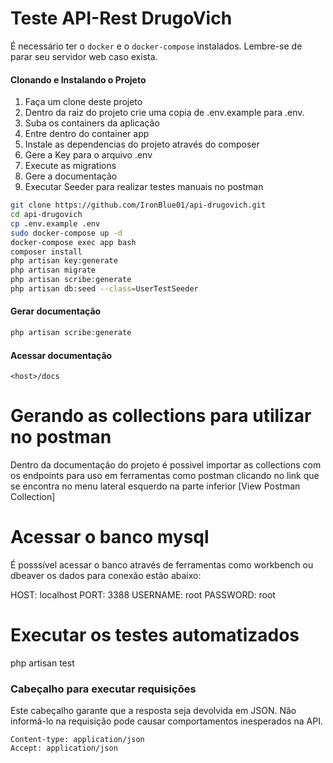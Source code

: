 # Teste API-Rest DrugoVich

É necessário ter o `docker` e o `docker-compose` instalados. Lembre-se de parar seu servidor web caso exista.

#### Clonando e Instalando o Projeto
1. Faça um clone deste projeto
2. Dentro da raiz do projeto crie uma copia de .env.example para .env.
3. Suba os containers da aplicação
4. Entre dentro do container app
6. Instale as dependencias do projeto através do composer
7. Gere a Key para o arquivo .env
8. Execute as migrations
9. Gere a documentação
10. Executar Seeder para realizar testes manuais no postman

```bash
git clone https://github.com/IronBlue01/api-drugovich.git
cd api-drugovich
cp .env.example .env
sudo docker-compose up -d
docker-compose exec app bash
composer install
php artisan key:generate
php artisan migrate
php artisan scribe:generate
php artisan db:seed --class=UserTestSeeder
```

#### Gerar documentação
```php
php artisan scribe:generate
```

#### Acessar documentação
`<host>/docs`

# Gerando as collections para utilizar no postman
Dentro da documentação do projeto é possivel importar as collections com os endpoints para uso em ferramentas como postman clicando no link que se encontra no menu lateral esquerdo na parte inferior [View Postman Collection]

# Acessar o banco mysql
É posssível acessar o banco através de ferramentas como workbench ou dbeaver os dados para conexão estão abaixo:

HOST: localhost
PORT: 3388
USERNAME: root
PASSWORD: root

# Executar os testes automatizados
php artisan test


### Cabeçalho para executar requisições
Este cabeçalho garante que a resposta seja devolvida em JSON. Não informá-lo na requisição pode causar comportamentos
inesperados na API.
```
Content-type: application/json
Accept: application/json
```


